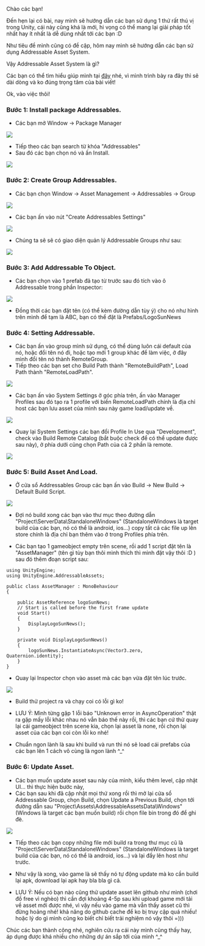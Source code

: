 Chào các bạn!

Đến hẹn lại có bài, nay mình sẽ hướng dẫn các bạn sử dụng 1 thứ rất thú vị trong Unity, cái này cũng khá là mới, hi vọng có thể mang lại giải pháp tốt nhất hay ít nhất là dễ dùng nhất tới các bạn :D

Như tiêu đề mình cũng có đề cập, hôm nay mình sẽ hướng dẫn các bạn sử dụng Addressable Asset System.

Vậy Addressable Asset System là gì?

Các bạn có thể tìm hiểu giúp mình tại [đây](https://docs.unity3d.com/Packages/com.unity.addressables@0.4/manual/index.html) nhé, vì mình trình bày ra đây thì sẽ dài dòng và ko đúng trọng tâm của bài viết!

Ok, vào việc thôi!

### Bước 1: Install package Addressables.

- Các bạn mở Window -> Package Manager

![](https://images.viblo.asia/7c8006b2-1445-46f8-8fb0-be2418946f98.png)

- Tiếp theo các bạn search từ khóa "Addressables"
- Sau đó các bạn chọn nó và ấn Install.

![](https://images.viblo.asia/6cb318d9-201a-456f-b321-b15d906066a8.png)

### Bước 2: Create Group Addressables.

- Các bạn chọn Window -> Asset Management -> Addressables -> Group

![](https://images.viblo.asia/4340b2f6-7f79-4347-855a-ef3f2fcc831b.png)

- Các bạn ấn vào nút "Create Addressables Settings"

![](https://images.viblo.asia/fb34a4fc-06eb-4da1-bbd8-92922e192bfe.png)

- Chúng ta sẽ sẽ có giao diện quản lý Addressable Groups như sau:

![](https://images.viblo.asia/e6fdda66-6d3a-4469-8e12-4c474013b5c5.png)

### Bước 3: Add Addressable To Object.

- Các bạn chọn vào 1 prefab đã tạo từ trước sau đó tích vào ô Addressable trong phần Inspector:

![](https://images.viblo.asia/3963ec1c-6bfe-46cc-923b-33530b25464d.png)

- Đồng thời các bạn đặt tên (có thể kèm đường dẫn tùy ý) cho nó như hình trên mình để tạm là ABC, bạn có thể đặt là Prefabs/LogoSunNews

### Bước 4: Setting Addressable.

- Các bạn ấn vào group mình sử dụng, có thể dùng luôn cái default của nó, hoặc đổi tên nó đi, hoặc tạo mới 1 group khác để làm việc, ở đây mình đổi tên nó thành RemoteGroup.
- Tiếp theo các bạn set cho Build Path thành "RemoteBuildPath", Load Path thành "RemoteLoadPath".

![](https://images.viblo.asia/0bbdd40a-fa25-4108-9100-92e624b047e7.png)

- Các bạn ấn vào System Settings ở góc phía trên, ấn vào Manager Profiles sau đó tạo ra 1 profile với biến RemoteLoadPath chính là địa chỉ host các bạn lưu asset của mình sau này game load/update về.

![](https://images.viblo.asia/426f3521-b074-4927-b29d-65772f908234.png)

- Quay lại System Settings các bạn đổi Profile In Use qua "Development", check vào Build Remote Catalog (bắt buộc check để có thể update được sau này), ở phía dưới cũng chọn Path của cả 2 phần là remote.

![](https://images.viblo.asia/c20834a2-bb8e-4f3c-acc6-49ad27ef3137.png)

### Bước 5: Build Asset And Load.

- Ở cửa sổ Addressables Group các bạn ấn vào Build -> New Build -> Default Build Script.

![](https://images.viblo.asia/970814fd-5d5b-4023-b961-bcda56274a4c.png)

- Đợi nó build  xong các bạn vào thư mục theo đường dẫn "Project\ServerData\StandaloneWindows" (StandaloneWindows là target build của các bạn, nó có thể là android, ios...) copy tất cả các file up lên store chính là địa chỉ bạn thêm vào ở trong Profiles phía trên.

- Các bạn tạo 1 gameobject empty trên scene, rồi add 1 script đặt tên là  "AssetManager" (tên gì tùy bạn thôi mình thích thì mình đặt vậy thôi :D ) sau đó thêm đoạn script sau:

```
using UnityEngine;
using UnityEngine.AddressableAssets;

public class AssetManager : MonoBehaviour
{

    public AssetReference logoSunNews;
    // Start is called before the first frame update
    void Start()
    {
        DisplayLogoSunNews();
    }

    private void DisplayLogoSunNews()
    {
        logoSunNews.InstantiateAsync(Vector3.zero, Quaternion.identity);
    }
}
```

- Quay lại Inspector chọn vào asset mà các bạn vừa đặt tên lúc trước.

![](https://images.viblo.asia/9a8d2fd1-2201-475b-8045-d4dae4aacd2f.png)

- Build thử project ra và chạy coi có lỗi gì ko!

- LƯU Ý: Mình từng gặp 1 lỗi báo "Unknown error in AsyncOperation" thật ra gặp mấy lỗi khác nhau nó vẫn báo thế này rồi, thì các bạn cứ thử quay lại cái gameobject trên scene kia, chọn lại asset là none, rồi chọn lại asset của các bạn coi còn lỗi ko nhé!

- Chuẩn ngon lành là sau khi build và run thì nó sẽ load cái prefabs của các bạn lên 1 cách vô cùng là ngon lành ^_^

### Bước 6: Update Asset.

- Các bạn muốn update asset sau này của mình, kiểu thêm level, cập nhật UI... thì thực hiện bước này,
- Các bạn sau khi đã cập nhật mọi thứ xong rồi thì mở lại cửa sổ Addressable Group, chọn Build, chọn Update a Previous Build, chọn tới đường dẫn sau "Project\Assets\AddressableAssetsData\Windows" (Windows là target các bạn muốn build) rồi chọn file bin trong đó để ghi đè.

![](https://images.viblo.asia/5fcae0b3-8969-4fef-9ce2-b720df9b428a.png)

- Tiếp theo các bạn copy những file mới build ra trong thư mục cũ là "Project\ServerData\StandaloneWindows" (StandaloneWindows là target build của các bạn, nó có thể là android, ios...)  và lại đẩy lên host như trước.
- Như vậy là xong, vào game là sẽ thấy nó tự động update mà ko cần build lại apk, download lại apk hay bla bla gì cả.

- LƯU Ý: Nếu có bạn nào cũng thử update asset lên github như mình (chơi đồ free vì nghèo) thì cần đợi khoảng 4-5p sau khi upload game mới tải về asset mới được nhé, vì vậy nếu vào game mà vẫn thấy asset cũ thì đừng hoảng nhé! khả năng do github cache để ko bị truy cập quá nhiều! hoặc lý do gì mình cũng ko biết chỉ biết trải nghiệm nó vậy thôi =)))

Chúc các bạn thành công nhé, nghiên cứu ra cái này mình cũng thấy hay, áp dụng được khá nhiều cho những dự án sắp tới của mình ^_^